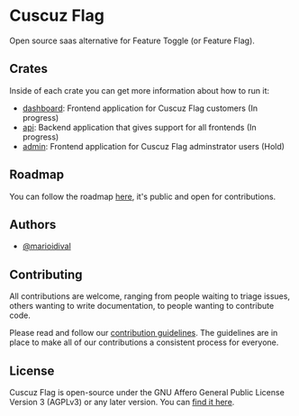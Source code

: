 # Cuscuz Flag

Open source saas alternative for Feature Toggle (or Feature Flag).

## Crates

Inside of each crate you can get more information about how to run it:

- [dashboard](./dashboard): Frontend application for Cuscuz Flag customers (In progress)
- [api](./api): Backend application that gives support for all frontends (In progress)
- [admin](./admin): Frontend application for Cuscuz Flag adminstrator users (Hold)

## Roadmap

You can follow the roadmap [here](https://github.com/orgs/cuscuz-flag/projects/1), it's public and open for contributions.

## Authors

- [@marioidival](https://www.github.com/marioidival)

## Contributing

All contributions are welcome, ranging from people waiting to triage issues, others wanting to write documentation, to people wanting to contribute code.

Please read and follow our [contribution guidelines](/CONTRIBUTING.md). The guidelines are in place to make all of our contributions a consistent process for everyone.

## License

Cuscuz Flag is open-source under the GNU Affero General Public License Version 3 (AGPLv3) or any later version. You can [find it here](https://github.com/cuscuz-flag/cuscuz-flag/blob/master/LICENSE.md).
